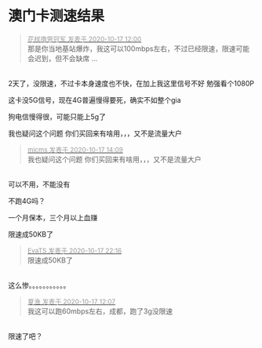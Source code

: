 # 澳门卡测速结果


<div class="quote"><blockquote><font size="2"><a href="https://www.hostloc.com/forum.php?mod=redirect&amp;goto=findpost&amp;pid=9313036&amp;ptid=755317" target="_blank"><font color="#999999">花样撸管冠军 发表于 2020-10-17 12:00</font></a></font><br />
那是你当地基站爆炸，我这可以100mbps左右，不过已经限速，限速可能会迟到，但不会缺席 ...</blockquote></div><br />
2天了，没限速，不过卡本身速度也不快，在加上我这里信号不好 勉强看个1080P

这卡没5G信号，现在4G普遍慢得要死，确实不如整个gia<img src="static/image/smiley/default/lol.gif" smilieid="12" border="0" alt="" />

狗电信慢得很，可能只能上5g了

我也疑问这个问题 你们买回来有啥用，，，又不是流量大户

<div class="quote"><blockquote><font size="2"><a href="https://www.hostloc.com/forum.php?mod=redirect&amp;goto=findpost&amp;pid=9313524&amp;ptid=755317" target="_blank"><font color="#999999">micms 发表于 2020-10-17 14:09</font></a></font><br />
我也疑问这个问题 你们买回来有啥用，，，又不是流量大户</blockquote></div><br />
可以不用，不能没有

不跑4G吗？

一个月保本，三个月以上血赚

限速成50KB了

<div class="quote"><blockquote><font size="2"><a href="https://www.hostloc.com/forum.php?mod=redirect&amp;goto=findpost&amp;pid=9315267&amp;ptid=755317" target="_blank"><font color="#999999">EvaTS 发表于 2020-10-17 22:16</font></a></font><br />
限速成50KB了</blockquote></div><br />
这么惨。。。。。。。。。。。

<div class="quote"><blockquote><font size="2"><a href="https://www.hostloc.com/forum.php?mod=redirect&amp;goto=findpost&amp;pid=9313057&amp;ptid=755317" target="_blank"><font color="#999999">夏渔 发表于 2020-10-17 12:07</font></a></font><br />
我这可以跑60mbps左右，成都，跑了3g没限速</blockquote></div><br />
限速了吧？

